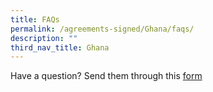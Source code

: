 ```yaml
---
title: FAQs
permalink: /agreements-signed/Ghana/faqs/
description: ""
third_nav_title: Ghana
---
```

Have a question? Send them through this [form](go.gov.sg/carbon-credits-contacts)